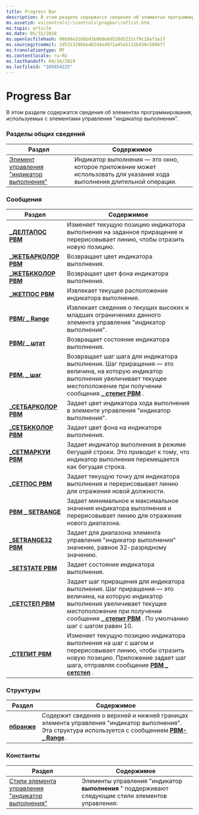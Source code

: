 ```yaml
---
title: Progress Bar
description: В этом разделе содержатся сведения об элементах программирования, используемых с элементами управления "индикатор выполнения".
ms.assetid: vs|controls|~\controls\progbar\reflist.htm
ms.topic: article
ms.date: 05/31/2018
ms.openlocfilehash: 08b99a31bbbd3b80de0d528d5232c79c28af1e1f
ms.sourcegitcommit: 2d531328b6ed82d4ad971a45a5131b430c5866f7
ms.translationtype: MT
ms.contentlocale: ru-RU
ms.lasthandoff: 09/16/2019
ms.locfileid: "105654225"
---
```

# <a name="progress-bar"></a>Progress Bar

В этом разделе содержатся сведения об элементах программирования, используемых с элементами управления "индикатор выполнения".

### <a name="overviews"></a>Разделы общих сведений



| Раздел                                            | Содержимое                                                                                                           |
|--------------------------------------------------|--------------------------------------------------------------------------------------------------------------------|
| [Элемент управления "индикатор выполнения"](progress-bar-control.md) | Индикатор выполнения — это окно, которое приложение может использовать для указания хода выполнения длительной операции.<br/> |



 

### <a name="messages"></a>Сообщения



| Раздел                                       | Содержимое                                                                                                                                                                                                                                                              |
|---------------------------------------------|-----------------------------------------------------------------------------------------------------------------------------------------------------------------------------------------------------------------------------------------------------------------------|
| [**\_ДЕЛТАПОС PBM**](pbm-deltapos.md)       | Изменяет текущую позицию индикатора выполнения на заданное приращение и перерисовывает линию, чтобы отразить новую позицию. <br/>                                                                                                                                 |
| [**\_ЖЕТБАРКОЛОР PBM**](pbm-getbarcolor.md) | Возвращает цвет индикатора выполнения.<br/>                                                                                                                                                                                                                        |
| [**\_ЖЕТБККОЛОР PBM**](pbm-getbkcolor.md)   | Возвращает цвет фона индикатора выполнения.<br/>                                                                                                                                                                                                             |
| [**\_ЖЕТПОС PBM**](pbm-getpos.md)           | Извлекает текущее расположение индикатора выполнения. <br/>                                                                                                                                                                                                       |
| [**PBM/ \_ Range**](pbm-getrange.md)       | Извлекает сведения о текущих высоких и младших ограничениях данного элемента управления "индикатор выполнения". <br/>                                                                                                                                                              |
| [**PBM/ \_ штат**](pbm-getstate.md)       | Возвращает состояние индикатора выполнения.<br/>                                                                                                                                                                                                                        |
| [**PBM, \_ шаг**](pbm-getstep.md)         | Возвращает шаг шага для индикатора выполнения. Шаг приращения — это величина, на которую индикатор выполнения увеличивает текущее местоположение при получении сообщения [**\_ степит PBM**](pbm-stepit.md) .<br/>                                               |
| [**\_СЕТБАРКОЛОР PBM**](pbm-setbarcolor.md) | Задает цвет индикатора хода выполнения в элементе управления "индикатор выполнения". <br/>                                                                                                                                                                                 |
| [**\_СЕТБККОЛОР PBM**](pbm-setbkcolor.md)   | Задает цвет фона на индикаторе выполнения. <br/>                                                                                                                                                                                                            |
| [**\_СЕТМАРКУИ PBM**](pbm-setmarquee.md)   | Задает индикатор выполнения в режиме бегущей строки. Это приводит к тому, что индикатор выполнения перемещается как бегущая строка.<br/>                                                                                                                                                                |
| [**\_СЕТПОС PBM**](pbm-setpos.md)           | Задает текущую точку для индикатора выполнения и перерисовывает линию для отражения новой должности. <br/>                                                                                                                                                             |
| [**PBM \_ SETRANGE**](pbm-setrange.md)       | Задает минимальное и максимальное значения индикатора выполнения и перерисовывает линию для отражения нового диапазона.<br/>                                                                                                                                                       |
| [**\_SETRANGE32 PBM**](pbm-setrange32.md)   | Задает для диапазона элемента управления "индикатор выполнения" значение, равное 32-разрядному значению. <br/>                                                                                                                                                                                               |
| [**\_SETSTATE PBM**](pbm-setstate.md)       | Задает состояние индикатора выполнения.<br/>                                                                                                                                                                                                                        |
| [**\_СЕТСТЕП PBM**](pbm-setstep.md)         | Задает шаг приращения для индикатора выполнения. Шаг приращения — это величина, на которую индикатор выполнения увеличивает текущее местоположение при получении сообщения [**\_ степит PBM**](pbm-stepit.md) . По умолчанию шаг с шагом равен 10. <br/> |
| [**\_СТЕПИТ PBM**](pbm-stepit.md)           | Изменяет текущую позицию индикатора выполнения на шаг с шагом и перерисовывает линию, чтобы отразить новую позицию. Приложение задает шаг шага, отправляя сообщение [**PBM \_ сетстеп**](pbm-setstep.md) . <br/>                                |



 

### <a name="structures"></a>Структуры



| Раздел                      | Содержимое                                                                                                                                                                 |
|----------------------------|--------------------------------------------------------------------------------------------------------------------------------------------------------------------------|
| [**пбранже**](/windows/desktop/api/Commctrl/ns-commctrl-pbrange) | Содержит сведения о верхней и нижней границах элемента управления "индикатор выполнения". Эта структура используется с сообщением [**PBM- \_ Range**](pbm-getrange.md) . <br/> |



 

### <a name="constants"></a>Константы



| Раздел                                                          | Содержимое                                                                            |
|----------------------------------------------------------------|-------------------------------------------------------------------------------------|
| [Стили элемента управления "индикатор выполнения"](progress-bar-control-styles.md) | Элементы управления "индикатор **выполнения** " поддерживают следующие стили элементов управления:<br/> |



 

 

 





